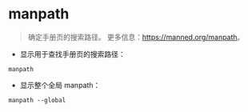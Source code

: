 # manpath

> 确定手册页的搜索路径。
> 更多信息：<https://manned.org/manpath>。

- 显示用于查找手册页的搜索路径：

`manpath`

- 显示整个全局 manpath：

`manpath --global`